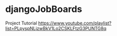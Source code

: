 # djangoJobBoards

Project Tutorial
https://www.youtube.com/playlist?list=PLpyspNLjzwBkV1Lo2CSKLFtzG3PUNTG8q
